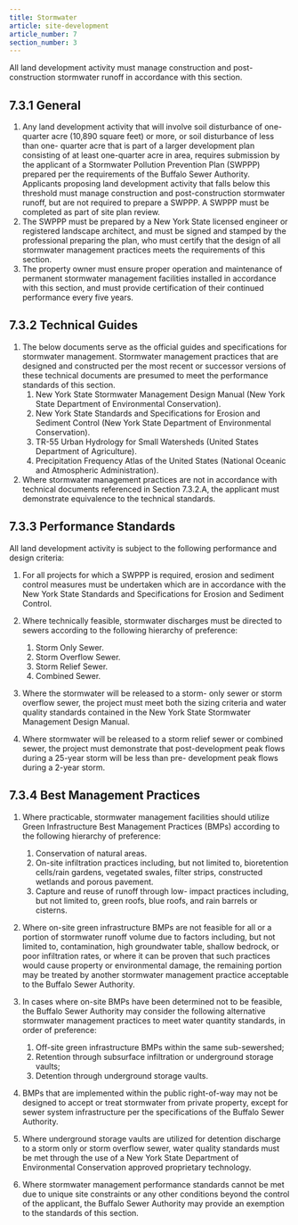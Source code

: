 ```yaml
---
title: Stormwater
article: site-development
article_number: 7
section_number: 3
---
```


All land development activity must manage construction and post-construction stormwater runoff in accordance with this section.

## 7.3.1 General

1. Any land development activity that will involve soil disturbance of one-quarter acre (10,890 square feet) or more, or soil disturbance of less than one- quarter acre that is part of a larger development plan consisting of at least one-quarter acre in area, requires submission by the applicant of a Stormwater Pollution Prevention Plan (SWPPP) prepared per the requirements of the Buffalo Sewer Authority. Applicants proposing land development activity that falls below this threshold must manage construction and post-construction stormwater runoff, but are not required to prepare a SWPPP. A SWPPP must be completed as part of site plan review.
2. The SWPPP must be prepared by a New York State licensed engineer or registered landscape architect, and must be signed and stamped
   by the professional preparing the plan, who must certify that the design of all stormwater
   management practices meets the requirements of this section.
3. The property owner must ensure proper operation and maintenance of permanent stormwater management facilities installed in accordance with this section, and must provide certification of their continued performance every five years.

## 7.3.2 Technical Guides

1. The below documents serve as the official guides and specifications for stormwater management. Stormwater management practices that are designed and constructed per the most recent or successor versions of these technical documents are presumed to meet the performance standards of this section.
   1. New York State Stormwater Management Design Manual (New York State Department of Environmental Conservation).
   2. New York State Standards and Specifications for Erosion and Sediment Control (New
      York State Department of Environmental Conservation).
   3. TR-55 Urban Hydrology for Small Watersheds (United States Department of Agriculture).
   4. Precipitation Frequency Atlas of the United States (National Oceanic and Atmospheric Administration).
2. Where stormwater management practices are not in accordance with technical documents referenced in Section 7.3.2.A, the applicant must demonstrate equivalence to the technical standards.

## 7.3.3 Performance Standards

All land development activity is subject to the following performance and design criteria:

1. For all projects for which a SWPPP is required, erosion and sediment control measures must be undertaken which are in accordance with the New York State Standards and Specifications for Erosion and Sediment Control.
2. Where technically feasible, stormwater discharges must be directed to sewers according to the following hierarchy of preference:

   1. Storm Only Sewer.
   2. Storm Overflow Sewer.
   3. Storm Relief Sewer.
   4. Combined Sewer.

3. Where the stormwater will be released to a storm- only sewer or storm overflow sewer, the project must meet both the sizing criteria and water quality standards contained in the New York State Stormwater Management Design Manual.
4. Where stormwater will be released to a storm relief sewer or combined sewer, the project must demonstrate that post-development peak flows during a 25-year storm will be less than pre- development peak flows during a 2-year storm.

## 7.3.4 Best Management Practices

1. Where practicable, stormwater management facilities should utilize Green Infrastructure Best Management Practices (BMPs) according to the following hierarchy of preference:

   1. Conservation of natural areas.
   2. On-site infiltration practices including, but not limited to, bioretention cells/rain gardens, vegetated swales, filter strips, constructed wetlands and porous pavement.
   3. Capture and reuse of runoff through low- impact practices including, but not limited to, green roofs, blue roofs, and rain barrels or cisterns.

2. Where on-site green infrastructure BMPs are not feasible for all or a portion of stormwater runoff volume due to factors including, but not limited to, contamination, high groundwater table, shallow bedrock, or poor infiltration rates, or where it
   can be proven that such practices would cause property or environmental damage, the remaining portion may be treated by another stormwater management practice acceptable to the Buffalo Sewer Authority.
3. In cases where on-site BMPs have been determined not to be feasible, the Buffalo Sewer Authority may consider the following alternative stormwater management practices to meet water quantity standards, in order of preference:
   1. Off-site green infrastructure BMPs within the same sub-sewershed;
   2. Retention through subsurface infiltration or underground storage vaults;
   3. Detention through underground storage vaults.
4. BMPs that are implemented within the public right-of-way may not be designed to accept or treat stormwater from private property, except for sewer system infrastructure per the specifications of the Buffalo Sewer Authority.
5. Where underground storage vaults are utilized for detention discharge to a storm only or storm overflow sewer, water quality standards must be met through the use of a New York State Department of Environmental Conservation approved proprietary technology.
6. Where stormwater management performance standards cannot be met due to unique site constraints or any other conditions beyond the control of the applicant, the Buffalo Sewer Authority may provide an exemption to the standards of this section.
